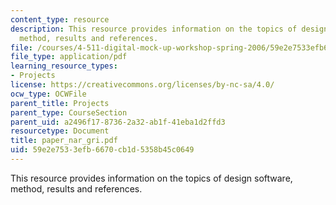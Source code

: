 ```yaml
---
content_type: resource
description: This resource provides information on the topics of design software,
  method, results and references.
file: /courses/4-511-digital-mock-up-workshop-spring-2006/59e2e7533efb6670cb1d5358b45c0649_paper_nar_gri.pdf
file_type: application/pdf
learning_resource_types:
- Projects
license: https://creativecommons.org/licenses/by-nc-sa/4.0/
ocw_type: OCWFile
parent_title: Projects
parent_type: CourseSection
parent_uid: a2496f17-8736-2a32-ab1f-41eba1d2ffd3
resourcetype: Document
title: paper_nar_gri.pdf
uid: 59e2e753-3efb-6670-cb1d-5358b45c0649
---
```

This resource provides information on the topics of design software, method, results and references.